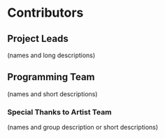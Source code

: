 # Contributors
## Project Leads
(names and long descriptions)
## Programming Team
(names and short descriptions)
### Special Thanks to Artist Team
(names and group description or short descriptions)